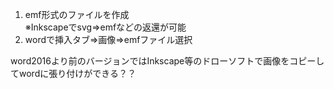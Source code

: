 1. emf形式のファイルを作成<br/>
※Inkscapeでsvg⇒emfなどの返還が可能<br/>
2. wordで挿入タブ⇒画像⇒emfファイル選択<br/>


word2016より前のバージョンではInkscape等のドローソフトで画像をコピーしてwordに張り付けができる？？<br/>
